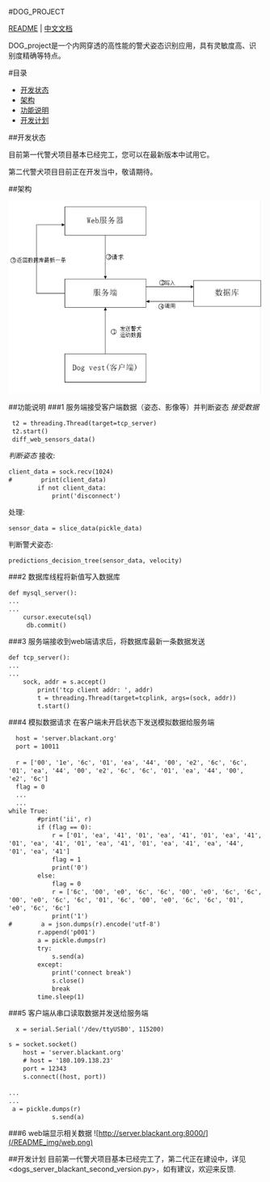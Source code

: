 #DOG_PROJECT

[README](README.md) | [中文文档](README_zh.md)

DOG_project是一个内网穿透的高性能的警犬姿态识别应用，具有灵敏度高、识别度精确等特点。

#目录

<!-- vim-markdown-toc GFM -->

* [开发状态](#开发状态)
* [架构](#架构)
* [功能说明](#功能说明)
* [开发计划](#开发计划)

<!-- vim-markdown-toc -->

##开发状态

目前第一代警犬项目基本已经完工，您可以在最新版本中试用它。

第二代警犬项目目前正在开发当中，敬请期待。

##架构

![architecture](/README_img/const.png)

##功能说明
###1 服务端接受客户端数据（姿态、影像等）并判断姿态
*接受数据*
```
 t2 = threading.Thread(target=tcp_server)
 t2.start()
 diff_web_sensors_data()
```

*判断姿态*
接收:
```
client_data = sock.recv(1024)
#        print(client_data)
        if not client_data:
            print('disconnect')
```


处理:
```
sensor_data = slice_data(pickle_data)
```

判断警犬姿态:
```
predictions_decision_tree(sensor_data, velocity)
```



###2 数据库线程将新值写入数据库


```
def mysql_server():
...
...
	cursor.execute(sql)
	 db.commit()
```

###3 服务端接收到web端请求后，将数据库最新一条数据发送

```
def tcp_server():
...
...
	sock, addr = s.accept()
		print('tcp client addr: ', addr)
		t = threading.Thread(target=tcplink, args=(sock, addr))
		t.start()
```

###4 模拟数据请求
在客户端未开启状态下发送模拟数据给服务端

```
  host = 'server.blackant.org'
  port = 10011

  r = ['00', '1e', '6c', '01', 'ea', '44', '00', 'e2', '6c', '6c', '01', 'ea', '44', '00', 'e2', '6c', '6c', '01', 'ea', '44', '00', 'e2', '6c']
  flag = 0
  ...
  ...
while True:
        #print('ii', r)
        if (flag == 0):
            r = ['01', 'ea', '41', '01', 'ea', '41', '01', 'ea', '41', '01', 'ea', '41', '01', 'ea', '41', '01', 'ea', '41', 'ea', '44', '01', 'ea', '41']
            flag = 1
            print('0')
        else:
            flag = 0
            r = ['6c', '00', 'e0', '6c', '6c', '00', 'e0', '6c', '6c', '00', 'e0', '6c', '6c', '01', '6c', '00', 'e0', '6c', '6c', '01', 'e0', '6c', '6c']
            print('1')
#        a = json.dumps(r).encode('utf-8')
        r.append('p001')
        a = pickle.dumps(r)
        try:
            s.send(a)
        except:
            print('connect break')
            s.close()
            break
        time.sleep(1)    
```

###5 客户端从串口读取数据并发送给服务端
```
  x = serial.Serial('/dev/ttyUSB0', 115200)
```

```
s = socket.socket()
    host = 'server.blackant.org'
    # host = '180.109.138.23'
    port = 12343
    s.connect((host, port))

...
...
 a = pickle.dumps(r)
            s.send(a)
```
###6 web端显示相关数据
![http://server.blackant.org:8000/](/README_img/web.png)

##开发计划
目前第一代警犬项目基本已经完工了，第二代正在建设中，详见<dogs_server_blackant_second_version.py>，如有建议，欢迎来反馈.
